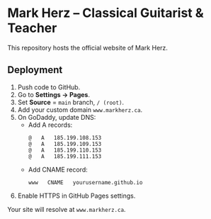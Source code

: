 # Mark Herz – Classical Guitarist & Teacher

This repository hosts the official website of Mark Herz.

## Deployment

1. Push code to GitHub.
2. Go to **Settings → Pages**.
3. Set **Source** = `main` branch, `/ (root)`.
4. Add your custom domain `www.markherz.ca`.
5. On GoDaddy, update DNS:
   - Add A records:
     ```
     @   A   185.199.108.153
     @   A   185.199.109.153
     @   A   185.199.110.153
     @   A   185.199.111.153
     ```
   - Add CNAME record:
     ```
     www   CNAME   yourusername.github.io
     ```
6. Enable HTTPS in GitHub Pages settings.

Your site will resolve at `www.markherz.ca`.
